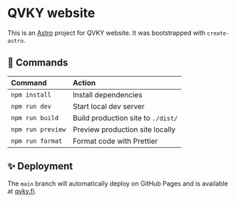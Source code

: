 # QVKY website

This is an [Astro](https://astro.build/) project for QVKY website. It was bootstrapped with `create-astro`.

## 🧞 Commands

| Command           | Action                             |
| :---------------- | :--------------------------------- |
| `npm install`     | Install dependencies               |
| `npm run dev`     | Start local dev server             |
| `npm run build`   | Build production site to `./dist/` |
| `npm run preview` | Preview production site locally    |
| `npm run format`  | Format code with Prettier          |

## ✨ Deployment

The `main` branch will automatically deploy on GitHub Pages and is available at [qvky.fi](https://qvky.fi).
